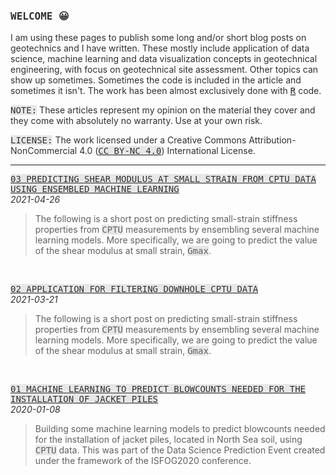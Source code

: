 <body style="color: #2F2F2F;">

<p style="font-family:monospace;font-size:16px;font-weight:900;">WELCOME 😀</p>

<p></p>

<p>I am using these pages to publish some long and/or short blog posts on geotechnics and I have written. These mostly include application of data science, machine learning and data visualization concepts in geotechnical engineering, with focus on geotechnical site assessment. Other topics can show up sometimes. Sometimes the code is included in the article and sometimes it isn't. The work has been almost exclusively done with <a style="color: #2F2F2F;font-family:monospace;background-color:#E7E7E7;" href="https://www.r-project.org/" target="_blank">R</a> code.</p>

<p><span style="font-family:monospace;background-color:#E7E7E7">NOTE:</span> These articles represent my opinion on the material they cover and they come with absolutely no warranty. Use at your own risk.</p>

<p><span style="font-family: monospace; font-weight: normal; background-color: #E7E7E7">LICENSE:</span> The work licensed under a Creative Commons Attribution-NonCommercial 4.0 (<a style="color:#2F2F2F; text-transform: uppercase;" href="https://creativecommons.org/licenses/by-nc/4.0/" target="_blank"><span style="font-family: monospace; background-color: #E7E7E7">CC BY-NC 4.0</span></a>) International License.</p>

<hr>

<p style="font-weight: normal;"><a style="color:#2F2F2F; text-transform: uppercase;" href="https://erdirstats.github.io/03-small-strain-stiffness.html" target="_blank"><span style="font-family: monospace; background-color: #E7E7E7">03 Predicting shear modulus at small strain from CPTU data using ensembled machine learning</span></a><br><span style="font-style: italic; font-weight: normal;">2021-04-26</span></p> 
<blockquote style="font-style: normal;">The following is a short post on predicting small-strain stiffness properties from <span style="font-family: monospace; background-color: #E7E7E7">CPTU</span> measurements by ensembling several machine learning models. More specifically, we are going to predict the value of the shear modulus at small strain, <span style="font-family:monospace;background-color:#E7E7E7">Gmax</span>.</blockquote>

<br>

<p style="font-weight: normal;"><a style="color:#2F2F2F; text-transform: uppercase;" href="https://erdirstats.github.io/02-cptu-downhole.html" target="_blank"><span style="font-family: monospace; background-color: #E7E7E7">02 APPLICATION FOR FILTERING DOWNHOLE CPTU DATA</span></a><br><span style="font-style: italic; font-weight: normal;">2021-03-21</span></p>
<blockquote style="font-style: normal;">The following is a short post on predicting small-strain stiffness properties from <span style="font-family: monospace; background-color: #E7E7E7">CPTU</span> measurements by ensembling several machine learning models. More specifically, we are going to predict the value of the shear modulus at small strain, <span style="font-family:monospace;background-color:#E7E7E7">Gmax</span>.</blockquote>

<br>

<p style="font-weight: normal;"><a style="color:#2F2F2F; text-transform: uppercase;" href="https://erdirstats.github.io/01-pile-driveability-isfog.html" target="_blank"><span style="font-family: monospace; background-color: #E7E7E7">01 Machine learning to predict blowcounts needed for the installation of jacket piles</span></a><br><span style="font-style: italic; font-weight: normal;">2020-01-08</span></p> 
<blockquote style="font-style: normal;">Building some machine learning models to predict blowcounts needed for the installation of jacket piles, located in North Sea soil, using <span style="font-family: monospace; background-color: #E7E7E7">CPTU</span> data. This was part of the Data Science Prediction Event created under the framework of the ISFOG2020 conference.</blockquote>

</body>
